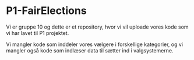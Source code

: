 # P1-FairElections
Vi er gruppe 10 og dette er et repository, 
hvor vi vil uploade vores kode som vi har lavet til P1 projektet. 

Vi mangler kode som inddeler vores vælgere i forskellige kategorier, 
og vi mangler også kode som indlæser data til sætter ind i valgsystemerne.